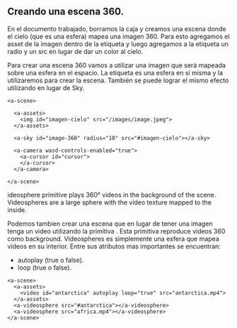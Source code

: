 ## Creando una escena 360.

 En el documento trabajado, borramos la caja y creamos una escena donde el cielo (que es una esfera) mapea una imagen 360. Para esto agregamos el asset de la imagen dentro de la etiqueta <a-assets></a-assets> y luego agregamos a la etiqueta <a-sky></a-sky> un radio y un src en lugar de dar un color al cielo.

Para crear una escena 360 vamos a utilizar una imagen que será mapeada sobre una esfera en el espacio. La etiqueta <a-sky></a-sky> es una esfera en sí misma y la utilizaremos para crear la escena.
También se puede lograr el mismo efecto utilizando <a-sphere></a-sphere> en lugar de Sky.

```
<a-scene>

  <a-assets>
    <img id="imagen-cielo" src="/images/image.jpeg">
  </a-assets>

  <a-sky id="image-360" radius="10" src="#imagen-cielo"></a-sky>

  <a-camera wasd-controls-enabled="true">
    <a-cursor id="cursor">
    </a-cursor>
  </a-camera>

</a-scene>
```
ideosphere primitive plays 360° videos in the background of the scene. Videospheres are a large sphere with the video texture mapped to the inside.

Podemos tambien crear una escena que en lugar de tener una imagen tenga un video utilizando la primitiva <a-videosphere></a-videosphere>. Esta primitiva reproduce videos 360 como background. Videospheres es simplemente una esfera que mapea videos en su interior.
Entre sus atributos mas importantes se encuentran:
* autoplay (true o false).
* loop (true o false).

```
<a-scene>
  <a-assets>
    <video id="antarctica" autoplay loop="true" src="antarctica.mp4">
  </a-assets>
  <a-videosphere src="#antarctica"></a-videosphere> 
  <a-videosphere src="africa.mp4"></a-videosphere>
</a-scene>
```
